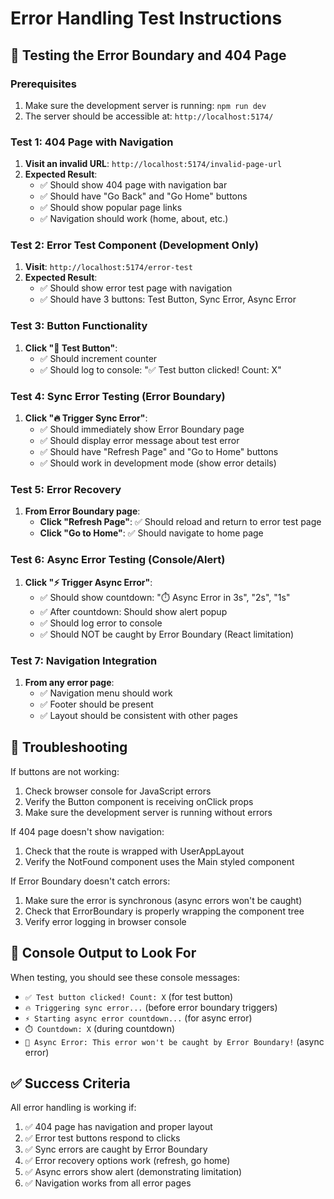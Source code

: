 # Error Handling Test Instructions

## 🧪 Testing the Error Boundary and 404 Page

### Prerequisites

1. Make sure the development server is running: `npm run dev`
2. The server should be accessible at: `http://localhost:5174/`

### Test 1: 404 Page with Navigation

1. **Visit an invalid URL**: `http://localhost:5174/invalid-page-url`
2. **Expected Result**:
   - ✅ Should show 404 page with navigation bar
   - ✅ Should have "Go Back" and "Go Home" buttons
   - ✅ Should show popular page links
   - ✅ Navigation should work (home, about, etc.)

### Test 2: Error Test Component (Development Only)

1. **Visit**: `http://localhost:5174/error-test`
2. **Expected Result**:
   - ✅ Should show error test page with navigation
   - ✅ Should have 3 buttons: Test Button, Sync Error, Async Error

### Test 3: Button Functionality

1. **Click "🧪 Test Button"**:
   - ✅ Should increment counter
   - ✅ Should log to console: "✅ Test button clicked! Count: X"

### Test 4: Sync Error Testing (Error Boundary)

1. **Click "🔥 Trigger Sync Error"**:
   - ✅ Should immediately show Error Boundary page
   - ✅ Should display error message about test error
   - ✅ Should have "Refresh Page" and "Go to Home" buttons
   - ✅ Should work in development mode (show error details)

### Test 5: Error Recovery

1. **From Error Boundary page**:
   - **Click "Refresh Page"**: ✅ Should reload and return to error test page
   - **Click "Go to Home"**: ✅ Should navigate to home page

### Test 6: Async Error Testing (Console/Alert)

1. **Click "⚡ Trigger Async Error"**:
   - ✅ Should show countdown: "⏱️ Async Error in 3s", "2s", "1s"
   - ✅ After countdown: Should show alert popup
   - ✅ Should log error to console
   - ✅ Should NOT be caught by Error Boundary (React limitation)

### Test 7: Navigation Integration

1. **From any error page**:
   - ✅ Navigation menu should work
   - ✅ Footer should be present
   - ✅ Layout should be consistent with other pages

## 🐛 Troubleshooting

If buttons are not working:

1. Check browser console for JavaScript errors
2. Verify the Button component is receiving onClick props
3. Make sure the development server is running without errors

If 404 page doesn't show navigation:

1. Check that the route is wrapped with UserAppLayout
2. Verify the NotFound component uses the Main styled component

If Error Boundary doesn't catch errors:

1. Make sure the error is synchronous (async errors won't be caught)
2. Check that ErrorBoundary is properly wrapping the component tree
3. Verify error logging in browser console

## 📝 Console Output to Look For

When testing, you should see these console messages:

- `✅ Test button clicked! Count: X` (for test button)
- `🔥 Triggering sync error...` (before error boundary triggers)
- `⚡ Starting async error countdown...` (for async error)
- `⏱️ Countdown: X` (during countdown)
- `🚨 Async Error: This error won't be caught by Error Boundary!` (async error)

## ✅ Success Criteria

All error handling is working if:

1. ✅ 404 page has navigation and proper layout
2. ✅ Error test buttons respond to clicks
3. ✅ Sync errors are caught by Error Boundary
4. ✅ Error recovery options work (refresh, go home)
5. ✅ Async errors show alert (demonstrating limitation)
6. ✅ Navigation works from all error pages
